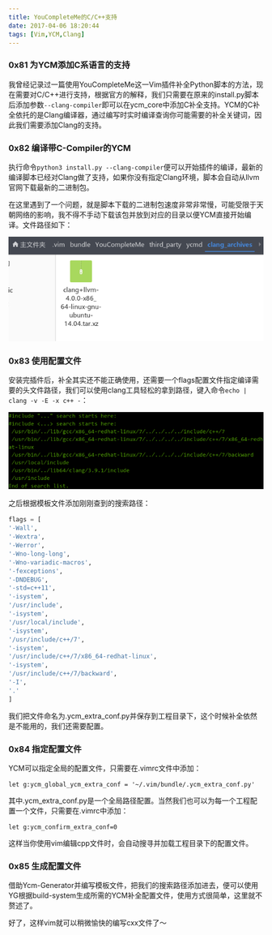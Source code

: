 ```yaml
---
title: YouCompleteMe的C/C++支持
date: 2017-04-06 18:20:44
tags: [Vim,YCM,Clang]
---
```


### 0x81 为YCM添加C系语言的支持

我曾经记录过一篇使用YouCompleteMe这一Vim插件补全Python脚本的方法，现在需要对C/C++进行支持，根据官方的解释，我们只需要在原来的install.py脚本后添加参数`--clang-compiler`即可以在ycm_core中添加C补全支持。YCM的C补全依托的是Clang编译器，通过编写时实时编译查询你可能需要的补全关键词，因此我们需要添加Clang的支持。

### 0x82 编译带C-Compiler的YCM

执行命令`python3 install.py --clang-compiler`便可以开始插件的编译，最新的编译脚本已经对Clang做了支持，如果你没有指定Clang环境，脚本会自动从llvm官网下载最新的二进制包。

在这里遇到了一个问题，就是脚本下载的二进制包速度非常非常慢，可能受限于天朝网络的影响，我不得不手动下载该包并放到对应的目录以便YCM直接开始编译。文件路径如下：

![归档位置](/images/2017_04_06_01.png)

<!--more-->

### 0x83 使用配置文件

安装完插件后，补全其实还不能正确使用，还需要一个flags配置文件指定编译需要的头文件路径，我们可以使用clang工具轻松的拿到路径，键入命令`echo | clang -v -E -x c++ -`：

![搜索路径](/images/2017_04_06_02.png)

之后根据模板文件添加刚刚查到的搜索路径：

```Python
flags = [
'-Wall',
'-Wextra',
'-Werror',
'-Wno-long-long',
'-Wno-variadic-macros',
'-fexceptions',
'-DNDEBUG',
'-std=c++11',
'-isystem',
'/usr/include',
'-isystem',
'/usr/local/include',
'-isystem',
'/usr/include/c++/7',
'-isystem',
'/usr/include/c++/7/x86_64-redhat-linux',
'-isystem',
'/usr/include/c++/7/backward',
'-I',
'.'
]
```

我们把文件命名为.ycm_extra_conf.py并保存到工程目录下，这个时候补全依然是不能用的，我们还需要配置。

### 0x84 指定配置文件

YCM可以指定全局的配置文件，只需要在.vimrc文件中添加：

```vimrc
let g:ycm_global_ycm_extra_conf = '~/.vim/bundle/.ycm_extra_conf.py'
```

其中.ycm_extra_conf.py是一个全局路径配置。当然我们也可以为每一个工程配置一个文件，只需要在.vimrc中添加：

```vimrc
let g:ycm_confirm_extra_conf=0
```

这样当你使用vim编辑cpp文件时，会自动搜寻并加载工程目录下的配置文件。

### 0x85 生成配置文件

借助Ycm-Generator并编写模板文件，把我们的搜索路径添加进去，便可以使用YG根据build-system生成所需的YCM补全配置文件，使用方式很简单，这里就不赘述了。

好了，这样vim就可以稍微愉快的编写cxx文件了～
